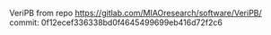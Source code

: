 VeriPB from repo https://gitlab.com/MIAOresearch/software/VeriPB/
commit: 0f12ecef336338bd0f4645499699eb416d72f2c6


